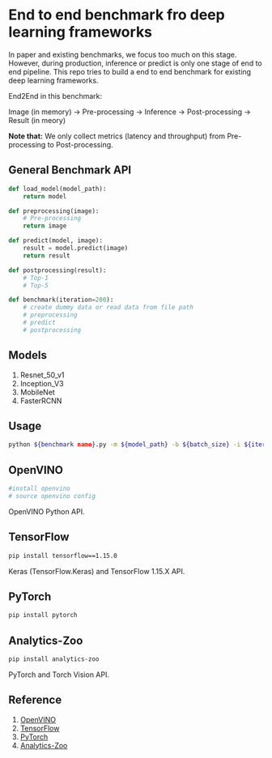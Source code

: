 # End to end benchmark fro deep learning frameworks

In paper and existing benchmarks, we focus too much on this stage. However, during production, inference or predict is only one stage of end to end pipeline. This repo tries to build a end to end benchmark for existing deep learning frameworks.

End2End in this benchmark:

Image (in memory) -> Pre-processing -> Inference -> Post-processing -> Result (in meory)

**Note that:** We only collect metrics (latency and throughput) from Pre-processing to Post-processing.

## General Benchmark API

```python
def load_model(model_path):
    return model

def preprocessing(image):
    # Pre-processing
    return image

def predict(model, image):
    result = model.predict(image)
    return result

def postprocessing(result):
    # Top-1
    # Top-5

def benchmark(iteration=200):
    # create dummy data or read data from file path
    # preprocessing
    # predict
    # postprocessing
```

## Models

1. Resnet_50_v1
2. Inception_V3
3. MobileNet
4. FasterRCNN

## Usage

```bash
python ${benchmark name}.py -m ${model_path} -b ${batch_size} -i ${iteration}
```

## OpenVINO

```bash
#install openvino
# source openvino config
```

OpenVINO Python API.

## TensorFlow

```bash
pip install tensorflow==1.15.0
```

Keras (TensorFlow.Keras) and TensorFlow 1.15.X API.

## PyTorch

```bash
pip install pytorch
```

## Analytics-Zoo

```bash
pip install analytics-zoo
```

PyTorch and Torch Vision API.

## Reference

1. [OpenVINO](https://software.intel.com/en-us/openvino-toolkit)
2. [TensorFlow](https://www.tensorflow.org/)
3. [PyTorch](https://pytorch.org/)
4. [Analytics-Zoo](https://github.com/intel-analytics/analytics-zoo)
